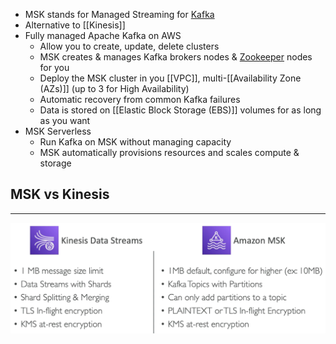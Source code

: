 - MSK stands for Managed Streaming for [Kafka](https://kafka.apache.org/)
- Alternative to [[Kinesis]]
- Fully managed Apache Kafka on AWS
	- Allow you to create, update, delete clusters
	- MSK creates & manages Kafka brokers nodes & [Zookeeper](https://zookeeper.apache.org/) nodes for you
	- Deploy the MSK cluster in you [[VPC]], multi-[[Availability Zone (AZs)]] (up to 3 for High Availability)
	- Automatic recovery from common Kafka failures
	- Data is stored on [[Elastic Block Storage (EBS)]] volumes for as long as you want
- MSK Serverless
	- Run Kafka on MSK without managing capacity
	- MSK automatically provisions resources and scales compute & storage

## MSK vs Kinesis
---
![msk_vs_kinesis.png](./Images/msk_vs_kinesis.png)
